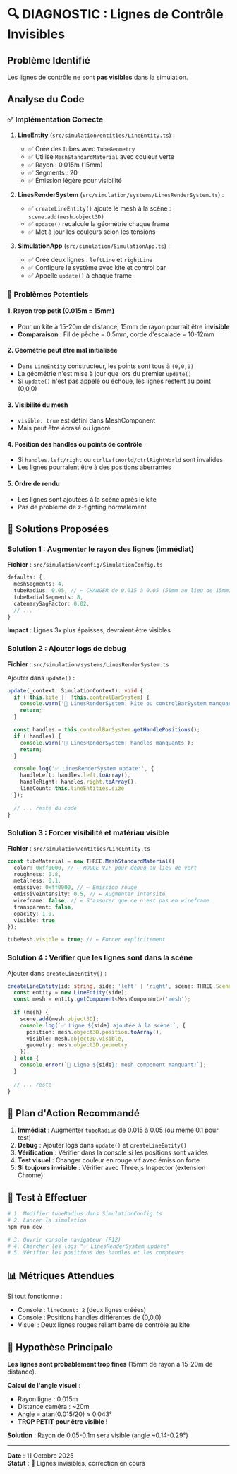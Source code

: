 # 🔍 DIAGNOSTIC : Lignes de Contrôle Invisibles

## Problème Identifié

Les lignes de contrôle ne sont **pas visibles** dans la simulation.

## Analyse du Code

### ✅ Implémentation Correcte

1. **LineEntity** (`src/simulation/entities/LineEntity.ts`) :
   - ✅ Crée des tubes avec `TubeGeometry`
   - ✅ Utilise `MeshStandardMaterial` avec couleur verte
   - ✅ Rayon : 0.015m (15mm)
   - ✅ Segments : 20
   - ✅ Émission légère pour visibilité

2. **LinesRenderSystem** (`src/simulation/systems/LinesRenderSystem.ts`) :
   - ✅ `createLineEntity()` ajoute le mesh à la scène : `scene.add(mesh.object3D)`
   - ✅ `update()` recalcule la géométrie chaque frame
   - ✅ Met à jour les couleurs selon les tensions

3. **SimulationApp** (`src/simulation/SimulationApp.ts`) :
   - ✅ Crée deux lignes : `leftLine` et `rightLine`
   - ✅ Configure le système avec kite et control bar
   - ✅ Appelle `update()` à chaque frame

### 🔴 Problèmes Potentiels

#### 1. **Rayon trop petit** (0.015m = 15mm)
- Pour un kite à 15-20m de distance, 15mm de rayon pourrait être **invisible**
- **Comparaison** : Fil de pêche = 0.5mm, corde d'escalade = 10-12mm

#### 2. **Géométrie peut être mal initialisée**
- Dans `LineEntity` constructeur, les points sont tous à `(0,0,0)`
- La géométrie n'est mise à jour que lors du premier `update()`
- Si `update()` n'est pas appelé ou échoue, les lignes restent au point (0,0,0)

#### 3. **Visibilité du mesh**
- `visible: true` est défini dans MeshComponent
- Mais peut être écrasé ou ignoré

#### 4. **Position des handles ou points de contrôle**
- Si `handles.left/right` ou `ctrlLeftWorld/ctrlRightWorld` sont invalides
- Les lignes pourraient être à des positions aberrantes

#### 5. **Ordre de rendu**
- Les lignes sont ajoutées à la scène après le kite
- Pas de problème de z-fighting normalement

## 🔧 Solutions Proposées

### Solution 1 : Augmenter le rayon des lignes (immédiat)

**Fichier** : `src/simulation/config/SimulationConfig.ts`

```typescript
defaults: {
  meshSegments: 4,
  tubeRadius: 0.05, // ← CHANGER de 0.015 à 0.05 (50mm au lieu de 15mm)
  tubeRadialSegments: 8,
  catenarySagFactor: 0.02,
  // ...
}
```

**Impact** : Lignes 3x plus épaisses, devraient être visibles

### Solution 2 : Ajouter logs de debug

**Fichier** : `src/simulation/systems/LinesRenderSystem.ts`

Ajouter dans `update()` :
```typescript
update(_context: SimulationContext): void {
  if (!this.kite || !this.controlBarSystem) {
    console.warn('🔴 LinesRenderSystem: kite ou controlBarSystem manquant');
    return;
  }

  const handles = this.controlBarSystem.getHandlePositions();
  if (!handles) {
    console.warn('🔴 LinesRenderSystem: handles manquants');
    return;
  }

  console.log('✅ LinesRenderSystem update:', {
    handleLeft: handles.left.toArray(),
    handleRight: handles.right.toArray(),
    lineCount: this.lineEntities.size
  });
  
  // ... reste du code
}
```

### Solution 3 : Forcer visibilité et matériau visible

**Fichier** : `src/simulation/entities/LineEntity.ts`

```typescript
const tubeMaterial = new THREE.MeshStandardMaterial({
  color: 0xff0000, // ← ROUGE VIF pour debug au lieu de vert
  roughness: 0.8,
  metalness: 0.1,
  emissive: 0xff0000, // ← Émission rouge
  emissiveIntensity: 0.5, // ← Augmenter intensité
  wireframe: false, // ← S'assurer que ce n'est pas en wireframe
  transparent: false,
  opacity: 1.0,
  visible: true
});

tubeMesh.visible = true; // ← Forcer explicitement
```

### Solution 4 : Vérifier que les lignes sont dans la scène

Ajouter dans `createLineEntity()` :
```typescript
createLineEntity(id: string, side: 'left' | 'right', scene: THREE.Scene): LineEntity {
  const entity = new LineEntity(side);
  const mesh = entity.getComponent<MeshComponent>('mesh');
  
  if (mesh) {
    scene.add(mesh.object3D);
    console.log(`✅ Ligne ${side} ajoutée à la scène:`, {
      position: mesh.object3D.position.toArray(),
      visible: mesh.object3D.visible,
      geometry: mesh.object3D.geometry
    });
  } else {
    console.error(`🔴 Ligne ${side}: mesh component manquant!`);
  }
  
  // ... reste
}
```

## 🎯 Plan d'Action Recommandé

1. **Immédiat** : Augmenter `tubeRadius` de 0.015 à 0.05 (ou même 0.1 pour test)
2. **Debug** : Ajouter logs dans `update()` et `createLineEntity()`
3. **Vérification** : Vérifier dans la console si les positions sont valides
4. **Test visuel** : Changer couleur en rouge vif avec émission forte
5. **Si toujours invisible** : Vérifier avec Three.js Inspector (extension Chrome)

## 🧪 Test à Effectuer

```bash
# 1. Modifier tubeRadius dans SimulationConfig.ts
# 2. Lancer la simulation
npm run dev

# 3. Ouvrir console navigateur (F12)
# 4. Chercher les logs "✅ LinesRenderSystem update"
# 5. Vérifier les positions des handles et les compteurs
```

## 📊 Métriques Attendues

Si tout fonctionne :
- Console : `lineCount: 2` (deux lignes créées)
- Console : Positions handles différentes de (0,0,0)
- Visuel : Deux lignes rouges reliant barre de contrôle au kite

## 🔬 Hypothèse Principale

**Les lignes sont probablement trop fines** (15mm de rayon à 15-20m de distance).

**Calcul de l'angle visuel** :
- Rayon ligne : 0.015m
- Distance caméra : ~20m
- Angle = atan(0.015/20) ≈ 0.043° 
- **TROP PETIT pour être visible !**

**Solution** : Rayon de 0.05-0.1m sera visible (angle ~0.14-0.29°)

---

**Date** : 11 Octobre 2025  
**Statut** : 🔴 Lignes invisibles, correction en cours

